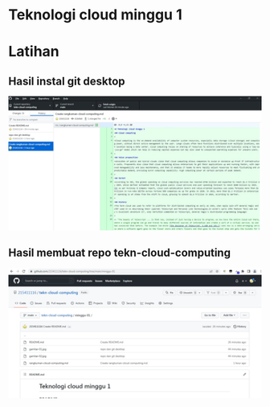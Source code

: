 # Teknologi cloud minggu 1

# Latihan 
## Hasil instal git desktop
![hasil](https://github.com/215411116/tekn-cloud-computing/blob/main/minggu-01/gambar-01.jpg?raw=true)

## Hasil membuat repo tekn-cloud-computing
![hasil](https://github.com/215411116/tekn-cloud-computing/blob/main/minggu-01/gambar-02.jpg?raw=true)